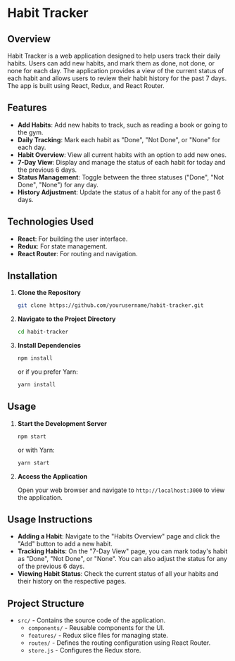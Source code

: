 
# Habit Tracker

## Overview

Habit Tracker is a web application designed to help users track their daily habits. Users can add new habits, and mark them as done, not done, or none for each day. The application provides a view of the current status of each habit and allows users to review their habit history for the past 7 days. The app is built using React, Redux, and React Router.

## Features

- **Add Habits**: Add new habits to track, such as reading a book or going to the gym.
- **Daily Tracking**: Mark each habit as "Done", "Not Done", or "None" for each day.
- **Habit Overview**: View all current habits with an option to add new ones.
- **7-Day View**: Display and manage the status of each habit for today and the previous 6 days.
- **Status Management**: Toggle between the three statuses ("Done", "Not Done", "None") for any day.
- **History Adjustment**: Update the status of a habit for any of the past 6 days.

## Technologies Used

- **React**: For building the user interface.
- **Redux**: For state management.
- **React Router**: For routing and navigation.

## Installation

1. **Clone the Repository**

   ```bash
   git clone https://github.com/yourusername/habit-tracker.git
   ```

2. **Navigate to the Project Directory**

   ```bash
   cd habit-tracker
   ```

3. **Install Dependencies**

   ```bash
   npm install
   ```

   or if you prefer Yarn:

   ```bash
   yarn install
   ```

## Usage

1. **Start the Development Server**

   ```bash
   npm start
   ```

   or with Yarn:

   ```bash
   yarn start
   ```

2. **Access the Application**

   Open your web browser and navigate to `http://localhost:3000` to view the application.

## Usage Instructions

- **Adding a Habit**: Navigate to the "Habits Overview" page and click the "Add" button to add a new habit.
- **Tracking Habits**: On the "7-Day View" page, you can mark today's habit as "Done", "Not Done", or "None". You can also adjust the status for any of the previous 6 days.
- **Viewing Habit Status**: Check the current status of all your habits and their history on the respective pages.

## Project Structure

- `src/` - Contains the source code of the application.
  - `components/` - Reusable components for the UI.
  - `features/` - Redux slice files for managing state.
  - `routes/` - Defines the routing configuration using React Router.
  - `store.js` - Configures the Redux store.
